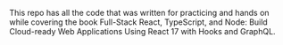 This repo has all the code that was written for practicing and hands on while covering the book Full-Stack React, TypeScript, and Node: Build Cloud-ready Web Applications Using React 17 with Hooks and GraphQL.
